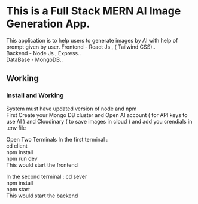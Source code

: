 # This is a Full Stack MERN AI Image Generation App. 

This application is to help users to generate images by AI with help of prompt given by user.                                                                 Frontend - React Js , ( Tailwind CSS)..                                             
Backend - Node Js , Express..               
DataBase - MongoDB..

## Working
### Install and Working                                                                                                                                        
System must have updated version of node and npm                                                                                                                     
First Create your Mongo DB cluster and Open AI account ( for API keys to use AI ) and Cloudinary ( to save images in cloud ) and add you crendials in .env file

Open Two Terminals                                                                                                                                                 In the first terminal :                                                                                                                                            
cd client                                                                                                                                                       
npm install                                                                                                                                                       
npm run dev                                                                                                                                                      
This would start the frontend


In the second terminal :                                                                                                                                           cd sever                                                                                                                                                        
npm install                                                                                                                                                       
npm start                                                                                                                                                        
This would start the backend
